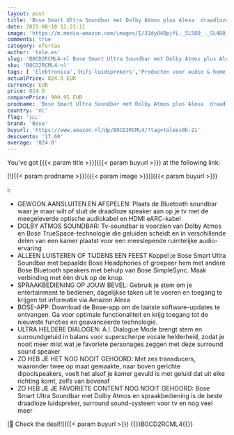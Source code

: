 ```yaml
---
layout: post
title: 'Bose Smart Ultra Soundbar met Dolby Atmos plus Alexa  draadloze Bluetooth AI  Surround Sound System voor tv  Zwart'
date: 2025-08-18 12:21:11
image: 'https://m.media-amazon.com/images/I/31dyU4BpjfL._SL500_._SL400_.jpg'
comments: true
category: ofertas
author: 'tole.es'
slug: 'B0CD2RCML4-nl Bose Smart Ultra Soundbar met Dolby Atmos plus Alexa...'
sku: 'B0CD2RCML4-nl'
tags: [ 'Elektronica','Hifi-luidsprekers','Producten voor audio & home cinema','Soundbar luidsprekers','bose','🇳🇱', ]
actualPrice: 824.0 EUR
currency: EUR
price: 824.0
comparePrice: 999.95 EUR
prodname: 'Bose Smart Ultra Soundbar met Dolby Atmos plus Alexa  draadloze Bluetooth AI  Surround Sound System voor tv  Zwart'
country: 'nl'
flag: '🇳🇱'
brand: 'Bose'
buyurl: 'https://www.amazon.nl/dp/B0CD2RCML4/?tag=tolees0b-21'
descuento: '17.60'
average: '824.0'
---
```


You've got [{{< param title >}}]({{< param buyurl >}}) at the following link:

[![{{< param prodname >}}]({{< param image >}})]({{< param buyurl >}})

ℹ️:

- GEWOON AANSLUITEN EN AFSPELEN: Plaats de Bluetooth soundbar waar je maar wilt of sluit de draadloze speaker aan op je tv met de meegeleverde optische audiokabel en HDMI eARC-kabel
- DOLBY ATMOS SOUNDBAR: Tv-soundbar is voorzien van Dolby Atmos en Bose TrueSpace-technologie die geluiden scheidt en in verschillende delen van een kamer plaatst voor een meeslepende ruimtelijke audio-ervaring
- ALLEEN LUISTEREN OF TIJDENS EEN FEEST Koppel je Bose Smart Ultra Soundbar met bepaalde Bose Headphones of groepeer hem met andere Bose Bluetooth speakers met behulp van Bose SimpleSync. Maak verbinding met één druk op de knop.
- SPRAAKBEDIENING OP JOUW BEVEL: Gebruik je stem om je entertainment te bedienen, dagelijkse taken uit te voeren en toegang te krijgen tot informatie via Amazon Alexa
- BOSE-APP: Download de Bose-app om de laatste software-updates te ontvangen. Ga voor optimale functionaliteit en krijg toegang tot de nieuwste functies en geavanceerde technologie.
- ULTRA HELDERE DIALOGEN: A.I. Dialogue Mode brengt stem en surroundgeluid in balans voor superscherpe vocale helderheid, zodat je nooit meer mist wat je favoriete personages zeggen met deze surround sound speaker
- ZO HEB JE HET NOG NOOIT GEHOORD: Met zes transducers, waaronder twee op maat gemaakte, naar boven gerichte dipoolspeakers, voelt het alsof je kamer gevuld is met geluid dat uit elke richting komt, zelfs van bovenaf
- ZO HEB JE JE FAVORIETE CONTENT NOG NOOIT GEHOORD: Bose Smart Ultra Soundbar met Dolby Atmos en spraakbediening is de beste draadloze luidspreker, surround sound-systeem voor tv en nog veel meer

[🛒 Check the deal!!]({{< param buyurl >}})
{{<world>}}B0CD2RCML4{{</world>}}
